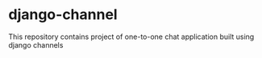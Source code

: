 # django-channel
This repository contains project of one-to-one chat application built using django channels
